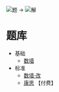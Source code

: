 ![题](https://www.conceptispuzzles.com/zh/picture/11/2660.gif) ->
![解](https://www.conceptispuzzles.com/zh/picture/11/2661.gif)

# 题库
- 基础
  - [数墙](https://cn.puzzle-nurikabe.com/)
- 标准
  - [数墙‧改](https://cn.puzzle-tapa.com/)
  - [康思](https://www.conceptispuzzles.com/zh/index.aspx?uri=puzzle/nurikabe) 【付费】
